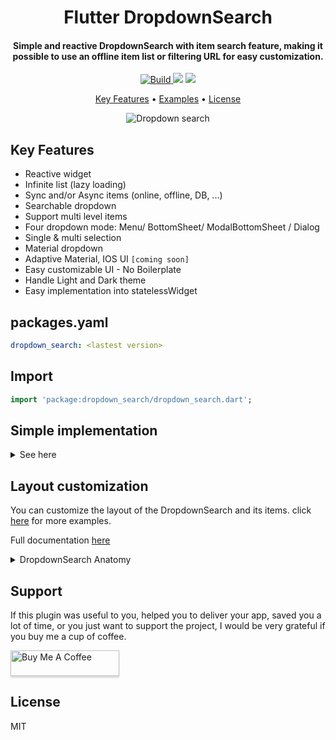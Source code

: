 <h1 align="center">
  Flutter DropdownSearch
  <br>
</h1>

<h4 align="center">
  Simple and reactive DropdownSearch with item search feature, making it possible to use an offline item list or filtering URL for easy customization.
</h4>

<p align="center">
  <a href="https://pub.dev/packages/dropdown_search">
    <img src="https://img.shields.io/badge/build-passing-brightgreen"
         alt="Build">
  </a>
  <a href="https://pub.dev/packages/dropdown_search"><img src="https://img.shields.io/pub/v/dropdown_search"></a>
  <a href="https://www.buymeacoffee.com/SalimDev">
    <img src="https://img.shields.io/badge/$-donate-ff69b4.svg?maxAge=2592000&amp;style=flat">
  </a>
</p>

<p align="center">
  <a href="#key-features">Key Features</a> •
  <a href="https://github.com/salim-lachdhaf/searchable_dropdown/blob/master/example">Examples</a> •
  <a href="#license">License</a>
</p>

<p align="center">
  <img src="https://github.com/salim-lachdhaf/searchable_dropdown/blob/master/screenshots/example.gif?raw=true" alt="Dropdown search" />
</p>

## Key Features

* Reactive widget
* Infinite list (lazy loading)
* Sync and/or Async items (online, offline, DB, ...)
* Searchable dropdown
* Support multi level items
* Four dropdown mode: Menu/ BottomSheet/ ModalBottomSheet / Dialog
* Single & multi selection
* Material dropdown
* Adaptive Material, IOS UI ```[coming soon]```
* Easy customizable UI - No Boilerplate
* Handle Light and Dark theme
* Easy implementation into statelessWidget


## packages.yaml
```yaml
dropdown_search: <lastest version>
```

## Import
```dart
import 'package:dropdown_search/dropdown_search.dart';
```


## Simple implementation
<details><summary>See here</summary>

```dart
DropdownSearch<String>(
  items: (f, cs) => ["Item 1", 'Item 2', 'Item 3', 'Item 4'],
  popupProps: PopupProps.menu(
    disabledItemFn: (item) => item == 'Item 3',
    fit: FlexFit.loose
  ),
),
```
<img src="https://github.com/salim-lachdhaf/searchable_dropdown/blob/master/screenshots/exa1.png?raw=true" alt="Dropdown search" width="400" />



```dart
DropdownSearch<String>.multiSelection(
  mode: Mode.CUSTOM,
  items: (f, cs) => ["Monday", 'Tuesday', 'Wednesday', 'Thursday', 'Friday', 'Saturday', 'Sunday'],
  dropdownBuilder: (ctx, selectedItem) => Icon(Icons.calendar_month_outlined, size: 54),
),
```
<img src="https://github.com/salim-lachdhaf/searchable_dropdown/blob/master/screenshots/exa2.png?raw=true" alt="Dropdown search" width="400" />


```dart
DropdownSearch<(String, Color)>(
  clickProps: ClickProps(borderRadius: BorderRadius.circular(20)),
  mode: Mode.CUSTOM,
  items: (f, cs) => [
    ("Red", Colors.red),
    ("Black", Colors.black),
    ("Yellow", Colors.yellow),
    ('Blue', Colors.blue),
  ],
  compareFn: (item1, item2) => item1.$1 == item2.$2,
  popupProps: PopupProps.menu(
  menuProps: MenuProps(align: MenuAlign.bottomCenter),
    fit: FlexFit.loose,
    itemBuilder: (context, item, isDisabled, isSelected) => Padding(
      padding: const EdgeInsets.all(8.0),
      child: Text(item.$1, style: TextStyle(color: item.$2, fontSize: 16)),
    ),
  ),
  dropdownBuilder: (ctx, selectedItem) => Icon(Icons.face, color: selectedItem?.$2, size: 54),
),
```
<img src="https://github.com/salim-lachdhaf/searchable_dropdown/blob/master/screenshots/exa4.gif?raw=true" alt="Dropdown search" width="400" />

```dart
DropdownSearch<(IconData, String)>(
  selectedItem: (Icons.person, 'Your Profile'),
  compareFn: (item1, item2) => item1.$1 == item2.$2,
  items: (f, cs) => [
    (Icons.person, 'Your Profile'),
    (Icons.settings, 'Setting'),
    (Icons.lock_open_rounded, 'Change Password'),
    (Icons.power_settings_new_rounded, 'Logout'),
  ],
  decoratorProps: DropDownDecoratorProps(
    decoration: InputDecoration(
      contentPadding: EdgeInsets.symmetric(vertical: 6),
      filled: true,
      fillColor: Color(0xFF1eb98f),
      border: OutlineInputBorder(
        borderSide: BorderSide(color: Colors.transparent),
        borderRadius: BorderRadius.circular(8),
      ),
      focusedBorder: OutlineInputBorder(
        borderSide: BorderSide(color: Colors.transparent),
        borderRadius: BorderRadius.circular(8),
      ),
      enabledBorder: OutlineInputBorder(
        borderSide: BorderSide(color: Colors.transparent),
        borderRadius: BorderRadius.circular(8),
      ),
    ),
  ),
  dropdownBuilder: (context, selectedItem) {
    return ListTile(
      leading: Icon(selectedItem!.$1, color: Colors.white),
      title: Text(
        selectedItem.$2,
        style: TextStyle(color: Colors.white, fontSize: 18, fontWeight: FontWeight.bold),
      ),
    );
  },
  popupProps: PopupProps.menu(
    itemBuilder: (context, item, isDisabled, isSelected) {
      return ListTile(
        contentPadding: EdgeInsets.symmetric(vertical: 8, horizontal: 12),
        leading: Icon(item.$1, color: Colors.white),
        title: Text(
          item.$2,
          style: TextStyle(color: Colors.white, fontSize: 18, fontWeight: FontWeight.bold),
        ),
      );
    },
    fit: FlexFit.loose,
    menuProps: MenuProps(
      backgroundColor: Colors.transparent,
      elevation: 0,
      margin: EdgeInsets.only(top: 16),
    ),
    containerBuilder: (ctx, popupWidget) {
      return Column(
        mainAxisSize: MainAxisSize.min,
        crossAxisAlignment: CrossAxisAlignment.end,
        children: [
          Padding(
            padding: const EdgeInsets.only(right: 12),
            child: Image.asset(
              'assets/images/arrow-up.png',
              color: Color(0xFF1eb98f),
              height: 14,
            ),
          ),
          Flexible(
            child: Container(
              decoration: BoxDecoration(
                color: Color(0xFF1eb98f),
                shape: BoxShape.rectangle,
                borderRadius: BorderRadius.circular(8),
              ),
              child: popupWidget,
            ),
          ),
        ],
      );
    },
  ),
),
```
<img src="https://github.com/salim-lachdhaf/searchable_dropdown/blob/master/screenshots/exa3.png?raw=true" alt="Dropdown search" width="400" />


```dart
DropdownSearch<String>(
  items: (filter, infiniteScrollProps) => ['Item 1', 'Item 2', 'Item 3'],
  suffixProps: DropdownSuffixProps(
    dropdownButtonProps: DropdownButtonProps(
      iconClosed: Icon(Icons.keyboard_arrow_down),
      iconOpened: Icon(Icons.keyboard_arrow_up),
    ),
  ),
  decoratorProps: DropDownDecoratorProps(
    textAlign: TextAlign.center,
    decoration: InputDecoration(
      contentPadding: EdgeInsets.symmetric(vertical: 20),
      filled: true,
      fillColor: Colors.white,
      border: OutlineInputBorder(
        borderSide: BorderSide(color: Colors.transparent),
        borderRadius: BorderRadius.circular(12),
      ),
      focusedBorder: OutlineInputBorder(
        borderSide: BorderSide(color: Colors.transparent),
        borderRadius: BorderRadius.circular(12),
      ),
      enabledBorder: OutlineInputBorder(
        borderSide: BorderSide(color: Colors.transparent),
        borderRadius: BorderRadius.circular(12),
      ),
      hintText: 'Please select...',
      hintStyle: TextStyle(fontWeight: FontWeight.bold, fontSize: 18, color: Colors.grey),
    ),
  ),
  popupProps: PopupProps.menu(
    itemBuilder: (context, item, isDisabled, isSelected) {
      return Padding(
        padding: const EdgeInsets.symmetric(vertical: 12.0),
        child: Text(
          item,
          style: TextStyle(fontWeight: FontWeight.bold, fontSize: 18),
          textAlign: TextAlign.center,
        ),
      );
    },
    constraints: BoxConstraints(maxHeight: 160),
    menuProps: MenuProps(
      margin: EdgeInsets.only(top: 12),
      shape: const RoundedRectangleBorder(borderRadius: BorderRadius.all(Radius.circular(12))),
    ),
  ),
),
```
<img src="https://github.com/salim-lachdhaf/searchable_dropdown/blob/master/screenshots/exa5.png?raw=true" alt="Dropdown search" width="400" />


````dart
DropdownSearch<UserModel>.multiSelection(
  items: (filter, s) => getData(filter),
  compareFn: (i, s) => i.isEqual(s),
  popupProps: PopupPropsMultiSelection.bottomSheet(
    bottomSheetProps: BottomSheetProps(backgroundColor: Colors.blueGrey[50]),
    showSearchBox: true,
    itemBuilder: userModelPopupItem,
    suggestedItemProps: SuggestedItemProps(
      showSuggestedItems: true,
      suggestedItems: (us) {
        return us.where((e) => e.name.contains("Mrs")).toList();
      },
    ),
  ),
),
````
<img src="https://github.com/salim-lachdhaf/searchable_dropdown/blob/master/screenshots/exa6.gif?raw=true" alt="Dropdown search" width="400" />


````dart
DropdownSearch<int>(
  items: (f, cs) => List.generate(30, (i) => i + 1),
  decoratorProps: DropDownDecoratorProps(
    decoration: InputDecoration(labelText: "Dialog with title", hintText: "Select an Int"),
  ),
  popupProps: PopupProps.dialog(
    title: Container(
      decoration: BoxDecoration(color: Colors.deepPurple),
      alignment: Alignment.center,
      padding: EdgeInsets.symmetric(vertical: 16),
      child: Text(
        'Numbers 1..30',
        style: TextStyle(fontSize: 21, fontWeight: FontWeight.bold, color: Colors.white70),
      ),
    ),
    dialogProps: DialogProps(
      clipBehavior: Clip.antiAlias,
      shape: OutlineInputBorder(
        borderSide: BorderSide(width: 0),
        borderRadius: BorderRadius.circular(25),
      ),
    ),
  ),
),
````
<img src="https://github.com/salim-lachdhaf/searchable_dropdown/blob/master/screenshots/exa7.gif?raw=true" alt="Dropdown search" width="400" />

</details>

## Layout customization
You can customize the layout of the DropdownSearch and its items. click [here](https://github.com/salim-lachdhaf/searchable_dropdown/tree/master/example) for more examples.

Full documentation [here](https://pub.dev/documentation/dropdown_search/latest/dropdown_search/DropdownSearch-class.html)

<details><summary>DropdownSearch Anatomy</summary>
    <img src="https://github.com/salim-lachdhaf/searchable_dropdown/blob/master/screenshots/anatomy.png?raw=true" alt="Dropdown search" width="800" />
</details>


## Support

If this plugin was useful to you, helped you to deliver your app, saved you a lot of time, or you just want to support the project, I would be very grateful if you buy me a cup of coffee.

<a href="https://www.buymeacoffee.com/SalimDev" target="_blank"><img src="https://www.buymeacoffee.com/assets/img/custom_images/purple_img.png" alt="Buy Me A Coffee" style="height: 41px !important;width: 174px !important;box-shadow: 0px 3px 2px 0px rgba(190, 190, 190, 0.5) !important;-webkit-box-shadow: 0px 3px 2px 0px rgba(190, 190, 190, 0.5) !important;" ></a>

## License

MIT

